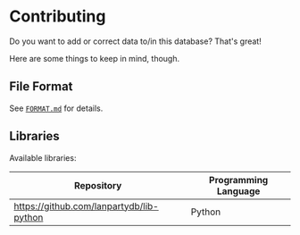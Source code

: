 # Contributing

Do you want to add or correct data to/in this database? That's great!

Here are some things to keep in mind, though.


## File Format

See [`FORMAT.md`](./FORMAT.md) for details.


## Libraries

Available libraries:

| Repository | Programming Language |
| - | - |
| https://github.com/lanpartydb/lib-python | Python |
